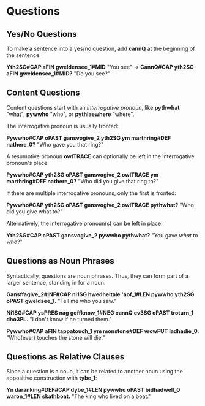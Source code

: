 # Questions

## Yes/No Questions

To make a sentence into a yes/no question, add __<x-out>cann<x-src>Q</x-src></x-out>__ at the beginning of the sentence.

__<x-out>Yth<x-src>2SG#CAP</x-src></x-out> <x-out>a<x-src>FIN</x-src></x-out> <x-out>gwelden<x-src>see_1#MID</x-src></x-out>__ "You see" &rarr; __<x-out>Cann<x-src>Q#CAP</x-src></x-out> <x-out>yth<x-src>2SG</x-src></x-out> <x-out>a<x-src>FIN</x-src></x-out> <x-out>gwelden<x-src>see_1#MID</x-src></x-out>?__ "Do you see?"

## Content Questions

Content questions start with an _interrogative pronoun_, like __<x-out>pyth<x-src>what</x-src></x-out>__ "what", __<x-out>pyw<x-src>who</x-src></x-out>__ "who", or __<x-out>pythlae<x-src>where</x-src></x-out>__ "where".

The interrogative pronoun is usually fronted:

__<x-out>Pyw<x-src>who#CAP</x-src></x-out> <x-out>o<x-src>PAST</x-src></x-out> <x-out>gansvo<x-src>give_2</x-src></x-out> <x-out>yth<x-src>2SG</x-src></x-out> <x-out>ym marth<x-src>ring#DEF</x-src></x-out> <x-out>na<x-src>there_0</x-src></x-out>?__ "Who gave you that ring?"

A resumptive pronoun __<x-out>owl<x-src>TRACE</x-src></x-out>__ can optionally be left in the interrogative pronoun's place:

__<x-out>Pyw<x-src>who#CAP</x-src></x-out> <x-out>yth<x-src>2SG</x-src></x-out> <x-out>o<x-src>PAST</x-src></x-out> <x-out>gansvo<x-src>give_2</x-src></x-out> <x-out>owl<x-src>TRACE</x-src></x-out> <x-out>ym marth<x-src>ring#DEF</x-src></x-out> <x-out>na<x-src>there_0</x-src></x-out>?__ "Who did you give that ring to?"

If there are multiple interrogative pronouns, only the first is fronted:

__<x-out>Pyw<x-src>who#CAP</x-src></x-out> <x-out>yth<x-src>2SG</x-src></x-out> <x-out>o<x-src>PAST</x-src></x-out> <x-out>gansvo<x-src>give_2</x-src></x-out> <x-out>owl<x-src>TRACE</x-src></x-out> <x-out>pyth<x-src>what</x-src></x-out>?__ "Who did you give what to?"

Alternatively, the interrogative pronoun(s) can be left in place:

__<x-out>Yth<x-src>2SG#CAP</x-src></x-out> <x-out>o<x-src>PAST</x-src></x-out> <x-out>gansvo<x-src>give_2</x-src></x-out> <x-out>pyw<x-src>who</x-src></x-out> <x-out>pyth<x-src>what</x-src></x-out>?__ "You gave _what_ to _who_?"

## Questions as Noun Phrases

Syntactically, questions are noun phrases. Thus, they can form part of a larger sentence, standing in for a noun.

__<x-out>Gansffa<x-src>give_2#INF#CAP</x-src></x-out> <x-out>ni<x-src>1SG</x-src></x-out> <x-out>hwedhel<x-src>tale</x-src></x-out> <x-out>'a<x-src>of_1#LEN</x-src></x-out> <x-out>pyw<x-src>who</x-src></x-out> <x-out>yth<x-src>2SG</x-src></x-out> <x-out>o<x-src>PAST</x-src></x-out> <x-out>gweld<x-src>see_1</x-src></x-out>.__ "Tell me who you saw."

__<x-out>Ni<x-src>1SG#CAP</x-src></x-out> <x-out>ys<x-src>PRES</x-src></x-out> <x-out>nag goff<x-src>know_1#NEG</x-src></x-out> <x-out>cann<x-src>Q</x-src></x-out> <x-out>ev<x-src>3SG</x-src></x-out> <x-out>o<x-src>PAST</x-src></x-out> <x-out>tro<x-src>turn_1</x-src></x-out> <x-out>dho<x-src>3PL</x-src></x-out>.__ "I don't know if he turned them."

__<x-out>Pyw<x-src>who#CAP</x-src></x-out> <x-out>a<x-src>FIN</x-src></x-out> <x-out>tappa<x-src>touch_1</x-src></x-out> <x-out>ym mon<x-src>stone#DEF</x-src></x-out> <x-out>vrow<x-src>FUT</x-src></x-out> <x-out>ladha<x-src>die_0</x-src></x-out>.__ "Who(ever) touches the stone will die."

## Questions as Relative Clauses

Since a question is a noun, it can be related to another noun using the appositive construction with __<x-out>ty<x-src>be_1</x-src></x-out>__:

__<x-out>Yn daran<x-src>king#DEF#CAP</x-src></x-out> <x-out>dy<x-src>be_1#LEN</x-src></x-out> <x-out>pyw<x-src>who</x-src></x-out> <x-out>o<x-src>PAST</x-src></x-out> <x-out>bidha<x-src>dwell_0</x-src></x-out> <x-out>war<x-src>on_1#LEN</x-src></x-out> <x-out>skath<x-src>boat</x-src></x-out>.__ "The king who lived on a boat."